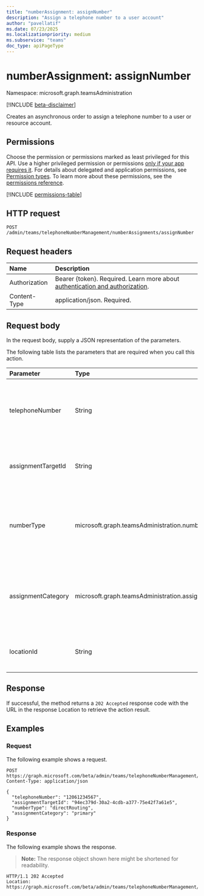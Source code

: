 ```yaml
---
title: "numberAssignment: assignNumber"
description: "Assign a telephone number to a user account"
author: "pavellatif"
ms.date: 07/23/2025
ms.localizationpriority: medium
ms.subservice: "teams"
doc_type: apiPageType
---
```


# numberAssignment: assignNumber

Namespace: microsoft.graph.teamsAdministration

[!INCLUDE [beta-disclaimer](../../includes/beta-disclaimer.md)]

Creates an asynchronous order to assign a telephone number to a user or resource account.

## Permissions

Choose the permission or permissions marked as least privileged for this API. Use a higher privileged permission or permissions [only if your app requires it](/graph/permissions-overview#best-practices-for-using-microsoft-graph-permissions). For details about delegated and application permissions, see [Permission types](/graph/permissions-overview#permission-types). To learn more about these permissions, see the [permissions reference](/graph/permissions-reference).

<!-- {
  "blockType": "permissions",
  "name": "teamsadministration-numberassignment-assignnumber-permissions"
}
-->
[!INCLUDE [permissions-table](../includes/permissions/teamsadministration-numberassignment-assignnumber-permissions.md)]

## HTTP request

<!-- {
  "blockType": "ignored"
}
-->
``` http
POST /admin/teams/telephoneNumberManagement/numberAssignments/assignNumber
```

## Request headers

|Name|Description|
|:---|:---|
|Authorization|Bearer {token}. Required. Learn more about [authentication and authorization](/graph/auth/auth-concepts).|
|Content-Type|application/json. Required.|

## Request body

In the request body, supply a JSON representation of the parameters.

The following table lists the parameters that are required when you call this action.

|Parameter|Type|Description|
|:---|:---|:---|
|telephoneNumber|String|The telephone number intended to be assigned. (Mandatory parameter)|
|assignmentTargetId|String|The ID associated with User account. (Mandatory parameter)|
|numberType|microsoft.graph.teamsAdministration.numberType|Number type can be Direct Routing, Calling Plan or Operator Connect. (Mandatory parameter)|
|assignmentCategory|microsoft.graph.teamsAdministration.assignmentCategory|Indicates the type of number assignment. Example: Primary or Private. Default is Primary.|
|locationId|String|The ID associated with an emergency address.|

## Response

If successful, the method returns a `202 Accepted` response code with the URL in the response Location to retrieve the action result.

## Examples

### Request

The following example shows a request.
<!-- {
  "blockType": "request",
  "name": "numberassignmentthis.assignnumber"
}
-->
``` http
POST https://graph.microsoft.com/beta/admin/teams/telephoneNumberManagement/numberAssignments/assignNumber
Content-Type: application/json

{
  "telephoneNumber": "12061234567",
  "assignmentTargetId": "94ec379d-30a2-4cdb-a377-75e42f7a61e5",
  "numberType": "directRouting",
  "assignmentCategory": "primary"
}
```

### Response

The following example shows the response.
>**Note:** The response object shown here might be shortened for readability.
<!-- {
  "blockType": "response",
  "truncated": true
}
-->
``` http
HTTP/1.1 202 Accepted
Location: https://graph.microsoft.com/beta/admin/teams/telephoneNumberManagement/operations('QXNzaWdubWVudHw2Y2E4Yjc0Ni00YzgxLTRhY2EtOTUyNi1jZmNjNGRiYWYyMmI')
```
